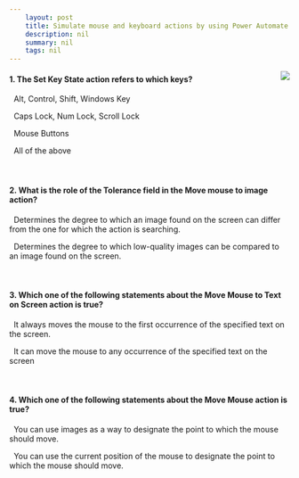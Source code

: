 ```yaml
---
    layout: post
    title: Simulate mouse and keyboard actions by using Power Automate Desktop  
    description: nil
    summary: nil
    tags: nil
---
```



 <a target="_blank" href="https://docs.microsoft.com/en-us/learn/modules/pad-mouse-keyboard/4-check-your-knowledge/"><i class="fas fa-external-link-alt"></i> </a>
 <img align="right" src="https://docs.microsoft.com/en-us/learn/achievements/pad-mouse-keyboard.svg">
####  1. The Set Key State action refers to which keys?


<i class='far fa-square'></i> &nbsp;&nbsp;Alt, Control, Shift, Windows Key

<i class='fas fa-check-square' style='color: Dodgerblue;'></i> &nbsp;&nbsp;Caps Lock, Num Lock, Scroll Lock

<i class='far fa-square'></i> &nbsp;&nbsp;Mouse Buttons

<i class='far fa-square'></i> &nbsp;&nbsp;All of the above
<br />
<br />
<br />

####  2. What is the role of the Tolerance field in the Move mouse to image action?


<i class='fas fa-check-square' style='color: Dodgerblue;'></i> &nbsp;&nbsp;Determines the degree to which an image found on the screen can differ from the one for which the action is searching.

<i class='far fa-square'></i> &nbsp;&nbsp;Determines the degree to which low-quality images can be compared to an image found on the screen.
<br />
<br />
<br />

####  3. Which one of the following statements about the Move Mouse to Text on Screen action is true?


<i class='far fa-square'></i> &nbsp;&nbsp;It always moves the mouse to the first occurrence of the specified text on the screen.

<i class='fas fa-check-square' style='color: Dodgerblue;'></i> &nbsp;&nbsp;It can move the mouse to any occurrence of the specified text on the screen
<br />
<br />
<br />

####  4. Which one of the following statements about the Move Mouse action is true?


<i class='far fa-square'></i> &nbsp;&nbsp;You can use images as a way to designate the point to which the mouse should move.

<i class='fas fa-check-square' style='color: Dodgerblue;'></i> &nbsp;&nbsp;You can use the current position of the mouse to designate the point to which the mouse should move.
<br />
<br />
<br />
